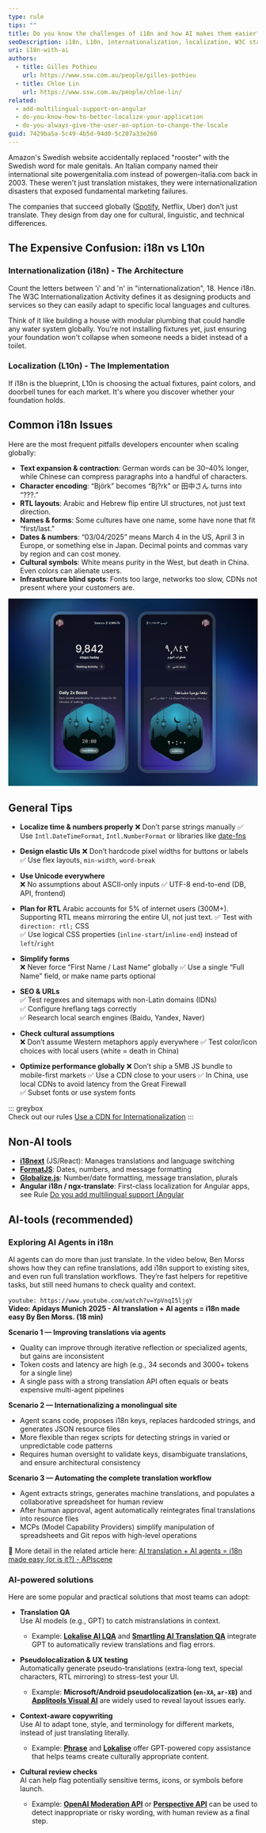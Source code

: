 ```yaml
---
type: rule
tips: ""
title: Do you know the challenges of i18n and how AI makes them easier?
seoDescription: i18n, L10n, internationalization, localization, W3C standards
uri: i18n-with-ai
authors:
  - title: Gilles Pothieu
    url: https://www.ssw.com.au/people/gilles-pothieu
  - title: Chloe Lin
    url: https://www.ssw.com.au/people/chloe-lin/
related:
  - add-multilingual-support-on-angular
  - do-you-know-how-to-better-localize-your-application
  - do-you-always-give-the-user-an-option-to-change-the-locale
guid: 7429ba5a-5c49-4b5d-94d0-5c207a33e260
---
```


Amazon's Swedish website accidentally replaced "rooster" with the Swedish word for male genitals. An Italian company named their international site powergenitalia.com instead of powergen-italia.com back in 2003. These weren't just translation mistakes, they were internationalization disasters that exposed fundamental marketing failures.

The companies that succeed globally ([Spotify](https://www.nimdzi.com/lessons-in-localization-spotify-expanded), Netflix, Uber) don’t just translate. They design from day one for cultural, linguistic, and technical differences.

<!--endintro-->

## The Expensive Confusion: i18n vs L10n

### Internationalization (i18n) - The Architecture

Count the letters between 'i' and 'n' in "internationalization", 18. Hence i18n. The W3C Internationalization Activity defines it as designing products and services so they can easily adapt to specific local languages and cultures.

Think of it like building a house with modular plumbing that could handle any water system globally. You're not installing fixtures yet, just ensuring your foundation won't collapse when someone needs a bidet instead of a toilet.

### Localization (L10n) - The Implementation

If i18n is the blueprint, L10n is choosing the actual fixtures, paint colors, and doorbell tunes for each market. It's where you discover whether your foundation holds.

## Common i18n Issues

Here are the most frequent pitfalls developers encounter when scaling globally:

* **Text expansion & contraction**: German words can be 30–40% longer, while Chinese can compress paragraphs into a handful of characters.
* **Character encoding**: “Björk” becomes “Bj?rk” or 田中さん turns into “???.”
* **RTL layouts**: Arabic and Hebrew flip entire UI structures, not just text direction.  
* **Names & forms**: Some cultures have one name, some have none that fit “first/last.”
* **Dates & numbers**: “03/04/2025” means March 4 in the US, April 3 in Europe, or something else in Japan. Decimal points and commas vary by region and can cost money.  
* **Cultural symbols**: White means purity in the West, but death in China. Even colors can alienate users.  
* **Infrastructure blind spots**: Fonts too large, networks too slow, CDNs not present where your customers are.

![Figure: Arabic is one of the top 5 internet languages with 300M+ speakers. Supporting RTL layouts is essential, the UI looks entirely different when switching to Arabic.](RTL_mobile.jpg)

## General Tips

* **Localize time & numbers properly**
  ❌ Don’t parse strings manually
  ✅ Use `Intl.DateTimeFormat`, `Intl.NumberFormat` or libraries like [date-fns](https://date-fns.org/)  

* **Design elastic UIs**
  ❌ Don’t hardcode pixel widths for buttons or labels  
  ✅ Use flex layouts, `min-width`, `word-break`

* **Use Unicode everywhere**  
  ❌ No assumptions about ASCII-only inputs
  ✅ UTF-8 end-to-end (DB, API, frontend)  

* **Plan for RTL**
Arabic accounts for 5% of internet users (300M+). Supporting RTL means mirroring the entire UI, not just text.
  ✅ Test with `direction: rtl;` CSS  
  ✅ Use logical CSS properties (`inline-start`/`inline-end`) instead of `left`/`right`  

* **Simplify forms**  
  ❌ Never force “First Name / Last Name” globally
  ✅ Use a single “Full Name” field, or make name parts optional  

* **SEO & URLs**  
  ✅ Test regexes and sitemaps with non-Latin domains (IDNs)  
  ✅ Configure hreflang tags correctly  
  ✅ Research local search engines (Baidu, Yandex, Naver)

* **Check cultural assumptions**  
  ❌ Don’t assume Western metaphors apply everywhere
  ✅ Test color/icon choices with local users (white = death in China)  

* **Optimize performance globally**
  ❌ Don’t ship a 5MB JS bundle to mobile-first markets
  ✅ Use a CDN close to your users
  ✅ In China, use local CDNs to avoid latency from the Great Firewall  
  ✅ Subset fonts or use system fonts  

::: greybox  
Check out our rules [Use a CDN for Internationalization](https://www.ssw.com.au/rules/use-a-cdn/)
:::

## Non-AI tools

* **[i18next](https://www.i18next.com/)** (JS/React): Manages translations and language switching  
* **[FormatJS](https://formatjs.io/)**: Dates, numbers, and message formatting  
* **[Globalize.js](https://github.com/globalizejs/globalize)**: Number/date formatting, message translation, plurals  
* **Angular i18n / ngx-translate**: First-class localization for Angular apps, see Rule [Do you add multilingual support (Angular](https://www.ssw.com.au/rules/add-multilingual-support-on-angular/)

## AI-tools (recommended)

### Exploring AI Agents in i18n

AI agents can do more than just translate. In the video below, Ben Morss shows how they can refine translations, add i18n support to existing sites, and even run full translation workflows. They’re fast helpers for repetitive tasks, but still need humans to check quality and context.

`youtube: https://www.youtube.com/watch?v=YpVnqI5ljgY`  
**Video: Apidays Munich 2025 - AI translation + AI agents = i18n made easy By Ben Morss. (18 min)**

**Scenario 1 — Improving translations via agents**

* Quality can improve through iterative reflection or specialized agents, but gains are inconsistent
* Token costs and latency are high (e.g., 34 seconds and 3000+ tokens for a single line)
* A single pass with a strong translation API often equals or beats expensive multi-agent pipelines

**Scenario 2 — Internationalizing a monolingual site**

* Agent scans code, proposes i18n keys, replaces hardcoded strings, and generates JSON resource files
* More flexible than regex scripts for detecting strings in varied or unpredictable code patterns
* Requires human oversight to validate keys, disambiguate translations, and ensure architectural consistency

**Scenario 3 — Automating the complete translation workflow**

* Agent extracts strings, generates machine translations, and populates a collaborative spreadsheet for human review
* After human approval, agent automatically reintegrates final translations into resource files
* MCPs (Model Capability Providers) simplify manipulation of spreadsheets and Git repos with high-level operations

🔗 More detail in the related article here: [AI translation + AI agents = i18n made easy (or is it?) - APIscene](https://www.apiscene.io/ai-and-apis/i-agents-i18n-translation-apis/)

### AI-powered solutions

Here are some popular and practical solutions that most teams can adopt:

* **Translation QA**  
  Use AI models (e.g., GPT) to catch mistranslations in context.  
  * Example: **[Lokalise AI LQA](https://docs.lokalise.com/en/articles/7945761-ai-lqa)** and **[Smartling AI Translation QA](https://www.smartling.com/)** integrate GPT to automatically review translations and flag errors.  

* **Pseudolocalization & UX testing**  
  Automatically generate pseudo-translations (extra-long text, special characters, RTL mirroring) to stress-test your UI.  
  * Example: **Microsoft/Android pseudolocalization (`en-XA`, `ar-XB`)** and **[Applitools Visual AI](https://applitools.com/)** are widely used to reveal layout issues early.  

* **Context-aware copywriting**  
  Use AI to adapt tone, style, and terminology for different markets, instead of just translating literally.  
  * Example: **[Phrase](https://phrase.com/)** and **[Lokalise](https://lokalise.com/)** offer GPT-powered copy assistance that helps teams create culturally appropriate content.  

* **Cultural review checks**  
  AI can help flag potentially sensitive terms, icons, or symbols before launch.  
  * Example: **[OpenAI Moderation API](https://platform.openai.com/docs/guides/moderation)** or **[Perspective API](https://perspectiveapi.com/)** can be used to detect inappropriate or risky wording, with human review as a final step.  

